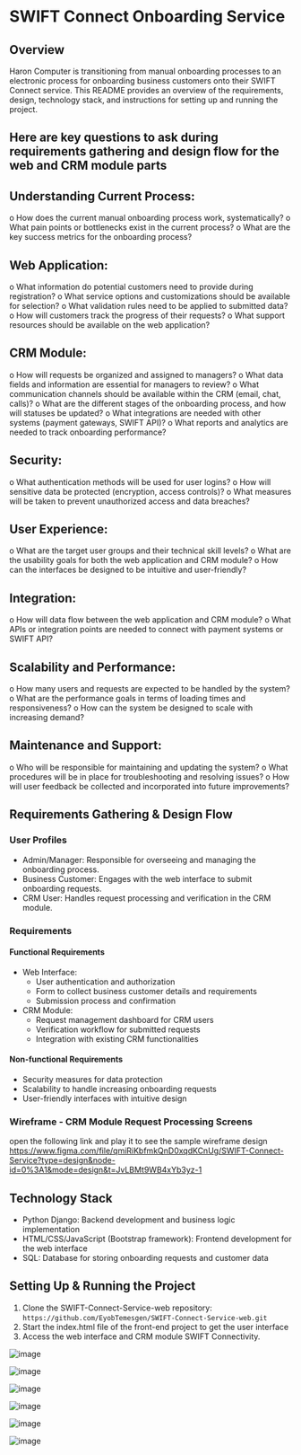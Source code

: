 # SWIFT Connect Onboarding Service

## Overview
Haron Computer is transitioning from manual onboarding processes to an electronic process for onboarding business customers onto their SWIFT Connect service. This README provides an overview of the requirements, design, technology stack, and instructions for setting up and running the project.
## Here are key questions to ask during requirements gathering and design flow for the web and CRM module parts
## Understanding Current Process:
o	How does the current manual onboarding process work, systematically?
o	What pain points or bottlenecks exist in the current process?
o	What are the key success metrics for the onboarding process?
## Web Application:
o	What information do potential customers need to provide during registration?
o	What service options and customizations should be available for selection?
o	What validation rules need to be applied to submitted data?
o	How will customers track the progress of their requests?
o	What support resources should be available on the web application?
## CRM Module:
o	How will requests be organized and assigned to managers?
o	What data fields and information are essential for managers to review?
o	What communication channels should be available within the CRM (email, chat, calls)?
o	What are the different stages of the onboarding process, and how will statuses be updated?
o	What integrations are needed with other systems (payment gateways, SWIFT API)?
o	What reports and analytics are needed to track onboarding performance?
## Security:
o	What authentication methods will be used for user logins?
o	How will sensitive data be protected (encryption, access controls)?
o	What measures will be taken to prevent unauthorized access and data breaches?
## User Experience:
o	What are the target user groups and their technical skill levels?
o	What are the usability goals for both the web application and CRM module?
o	How can the interfaces be designed to be intuitive and user-friendly?
## Integration:
o	How will data flow between the web application and CRM module?
o	What APIs or integration points are needed to connect with payment systems or SWIFT API?
## Scalability and Performance:
o	How many users and requests are expected to be handled by the system?
o	What are the performance goals in terms of loading times and responsiveness?
o	How can the system be designed to scale with increasing demand?
## Maintenance and Support:
o	Who will be responsible for maintaining and updating the system?
o	What procedures will be in place for troubleshooting and resolving issues?
o	How will user feedback be collected and incorporated into future improvements?

## Requirements Gathering & Design Flow

### User Profiles
- Admin/Manager: Responsible for overseeing and managing the onboarding process.
- Business Customer: Engages with the web interface to submit onboarding requests.
- CRM User: Handles request processing and verification in the CRM module.

### Requirements
#### Functional Requirements
- Web Interface:
  - User authentication and authorization
  - Form to collect business customer details and requirements
  - Submission process and confirmation
- CRM Module:
  - Request management dashboard for CRM users
  - Verification workflow for submitted requests
  - Integration with existing CRM functionalities

#### Non-functional Requirements
- Security measures for data protection
- Scalability to handle increasing onboarding requests
- User-friendly interfaces with intuitive design

### Wireframe - CRM Module Request Processing Screens
 open the following link and play it to see the sample wireframe design
https://www.figma.com/file/qmiRiKbfmkQnD0xqdKCnUg/SWIFT-Connect-Service?type=design&node-id=0%3A1&mode=design&t=JvLBMt9WB4xYb3yz-1

## Technology Stack
- Python Django: Backend development and business logic implementation
- HTML/CSS/JavaScript (Bootstrap framework): Frontend development for the web interface
- SQL: Database for storing onboarding requests and customer data

## Setting Up & Running the Project
1. Clone the SWIFT-Connect-Service-web repository: `https://github.com/EyobTemesgen/SWIFT-Connect-Service-web.git`
2. Start the index.html file of the front-end project to get the user interface
3. Access the web interface and CRM module SWIFT Connectivity.
   
![image](https://github.com/EyobTemesgen/SWIFT-Connect-Service-web/assets/111111244/c638c60b-edcb-49d6-bf1d-3b68b0451ade)

![image](https://github.com/EyobTemesgen/SWIFT-Connect-Service-web/assets/111111244/825108fc-d349-4de4-ab13-df1f2b2ef71f)


![image](https://github.com/EyobTemesgen/SWIFT-Connect-Service-web/assets/111111244/f6ffe5b6-842f-42a5-a840-a8d3807e6f4b)

![image](https://github.com/EyobTemesgen/SWIFT-Connect-Service-web/assets/111111244/e3551fb3-2836-45fc-af5e-96996b7b5fbc)

![image](https://github.com/EyobTemesgen/SWIFT-Connect-Service-web/assets/111111244/6c158bc4-1622-4374-aa71-453cbdf61326)

![image](https://github.com/EyobTemesgen/SWIFT-Connect-Service-web/assets/111111244/3aaa4c24-710b-460d-8822-6dcd5b6c11a4)






